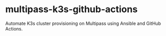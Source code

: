 # multipass-k3s-github-actions
Automate K3s cluster provisioning on Multipass using Ansible and GitHub Actions.
